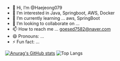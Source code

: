 - 👋 Hi, I’m @Haejeong079
- 👀 I’m interested in Java, Springboot, AWS, Docker
- 🌱 I’m currently learning ... aws, SpringBoot
- 💞️ I’m looking to collaborate on ...
- 📫 How to reach me ... goesed7582@naver.com
- 😄 Pronouns: ...
- ⚡ Fun fact: ...


[![Anurag's GitHub stats](https://github-readme-stats.vercel.app/api?username=Haejeong079)](https://github.com/anuraghazra/github-readme-stats)
![Top Langs](https://github-readme-stats.vercel.app/api/top-langs/?username=Haejeong079&layout=compact)
<!---
Haejeong079/Haejeong079 is a ✨ special ✨ repository because its `README.md` (this file) appears on your GitHub profile.
You can click the Preview link to take a look at your changes.
--->


